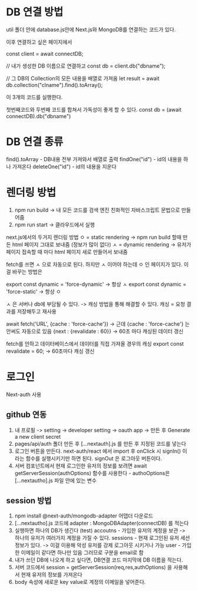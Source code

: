 # DB 연결 방법

util 폴더 안에 database.js안에 Next.js와 MongoDB를 연결하는 코드가 있다.

이후 연결하고 싶은 페이지에서

const client = await connectDB;

// 내가 생성한 DB 이름으로 연결하고
const db = client.db("dbname");

// 그 DB의 Collection의 모든 내용을 배열로 가져옴
let result = await db.collection("clname").find().toArray();

이 3개의 코드를 실행한다.

첫번째코드와 두번째 코드를 합쳐서 가독성이 좋게 할 수 있다.
const db = (await connectDB).db("dbname")

# DB 연결 종류

find().toArray - DB내용 전부 가져와서 배열로 출력
findOne("id") - id의 내용을 하나 가져온다
deleteOne("id") - id의 내용을 지운다

# 렌더링 방법

1. npm run build -> 내 모든 코드를 검색 엔진 친화적인 자바스크립트 문법으로 만들어줌
2. npm run start -> 클라우드에서 실행

next.js에서의 두거지 렌더링 방법
ㅇ = static rendering -> npm run build 할때 만든 html 페이지 그대로 보내줌 (정보가 많이 없다)
ㅅ = dynamic rendering -> 유저가 페이지 접속할 때 마다 html 페이지 새로 만들어서 보내줌

fetch를 쓰면 ㅅ 으로 자동으로 된다. 하지만 ㅅ 이어야 하는데 ㅇ 인 페이지가 있다. 이걸 바꾸는 방법은

export const dynamic = 'force-dynamic' -> 항상 ㅅ
export const dynamic = 'force-static' -> 항상 ㅇ

ㅅ 은 서버나 db에 부담될 수 있다. -> 캐싱 방법을 통해 해결할 수 있다.
캐싱 = 요청 결과를 저장해두고 재사용

await fetch('URL', {cache : 'force-cache'}) -> 근데 {cache : 'force-cache'} 는 안써도 자동으로 있음
{next : {revalidate : 60}} -> 60초 마다 캐싱된 데이터 갱신

fetch를 안하고 데이터베이스에서 데이터를 직접 가져올 경우의 캐싱
export const revalidate = 60; -> 60초마다 캐싱 갱신

# 로그인

Next-auth 사용

## github 연동

1. 내 프로필 -> setting -> developer setting -> oauth app -> 만든 후 Generate a new client secret
2. pages/api/auth 폴더 만든 후 [...nextauth].js 를 만든 후 지정된 코드를 넣는다
3. 로그인 버튼을 만든다. next-auth/react 에서 import 후 onClick 시 signIn() 이라는 함수를 실행시키기만 하면 된다. signOut 은 로그아웃 버튼이다.
4. 서버 컴포넌트에서 현재 로그인한 유저의 정보를 보려면 await getServerSession(authOptions) 함수를 사용한다 - authoOptions은 [...nextautho].js 파일 안에 있는 변수

## session 방법

1. npm install @next-auth/mongodb-adapter 어뎁더 다운로드
2. [...nextautho].js 코드에 adapter : MongoDBAdapter(connectDB) 를 적는다
3. 실행하면 하나의 DB가 생긴다 (test)
   accoutns - 가입한 유저의 계정을 보관 -> 하나의 유저가 여러가지 계정을 가질 수 있다.
   sessions - 현재 로그인된 유저 세션 정보가 있다. -> 이걸 이용해 악성 유저를 강제 로그아웃 시키거나 가능
   user - 가입한 이메일이 같다면 하나만 있음 그러므로 구분을 email로 함
4. 내가 쓰던 DB에 나오게 하고 싶다면, DB연결 코드 마지막에 DB 이름을 적는다.
5. 서버 코드에서 session = getServerSession(req,res,authOptions) 을 사용해서 현재 유저의 정보를 가져온다
6. body 속성에 새로운 key value로 계정의 이메일을 넣어준다.
